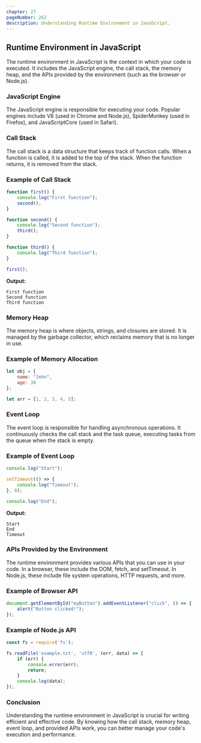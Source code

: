 ```yaml
---
chapter: 27
pageNumber: 262
description: Understanding Runtime Environment in JavaScript.
---
```


## Runtime Environment in JavaScript

The runtime environment in JavaScript is the context in which your code is executed. It includes the JavaScript engine, the call stack, the memory heap, and the APIs provided by the environment (such as the browser or Node.js).

### JavaScript Engine

The JavaScript engine is responsible for executing your code. Popular engines include V8 (used in Chrome and Node.js), SpiderMonkey (used in Firefox), and JavaScriptCore (used in Safari).

### Call Stack

The call stack is a data structure that keeps track of function calls. When a function is called, it is added to the top of the stack. When the function returns, it is removed from the stack.

### Example of Call Stack

```javascript
function first() {
    console.log("First function");
    second();
}

function second() {
    console.log("Second function");
    third();
}

function third() {
    console.log("Third function");
}

first();
```

**Output:**

```
First function
Second function
Third function
```

### Memory Heap

The memory heap is where objects, strings, and closures are stored. It is managed by the garbage collector, which reclaims memory that is no longer in use.

### Example of Memory Allocation

```javascript
let obj = {
    name: "John",
    age: 30
};

let arr = [1, 2, 3, 4, 5];
```

### Event Loop

The event loop is responsible for handling asynchronous operations. It continuously checks the call stack and the task queue, executing tasks from the queue when the stack is empty.

### Example of Event Loop

```javascript
console.log("Start");

setTimeout(() => {
    console.log("Timeout");
}, 0);

console.log("End");
```

**Output:**

```
Start
End
Timeout
```

### APIs Provided by the Environment

The runtime environment provides various APIs that you can use in your code. In a browser, these include the DOM, fetch, and setTimeout. In Node.js, these include file system operations, HTTP requests, and more.

### Example of Browser API

```javascript
document.getElementById("myButton").addEventListener("click", () => {
    alert("Button clicked!");
});
```

### Example of Node.js API

```javascript
const fs = require('fs');

fs.readFile('example.txt', 'utf8', (err, data) => {
    if (err) {
        console.error(err);
        return;
    }
    console.log(data);
});
```

### Conclusion

Understanding the runtime environment in JavaScript is crucial for writing efficient and effective code. By knowing how the call stack, memory heap, event loop, and provided APIs work, you can better manage your code's execution and performance.